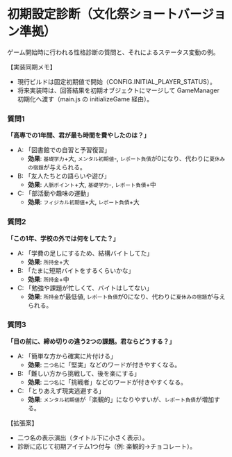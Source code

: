 # 初期設定診断（文化祭ショートバージョン準拠）

ゲーム開始時に行われる性格診断の質問と、それによるステータス変動の例。

【実装同期メモ】
- 現行ビルドは固定初期値で開始（CONFIG.INITIAL_PLAYER_STATUS）。
- 将来実装時は、回答結果を初期オブジェクトにマージして GameManager 初期化へ渡す（main.js の initializeGame 経由）。

### 質問1
**「高専での1年間、君が最も時間を費やしたのは？」**
- A: 「図書館での自習と予習復習」
  - **効果**: `基礎学力`+大, `メンタル初期値`-, `レポート負債`が0になり、代わりに`夏休みの宿題`が与えられる。
- B: 「友人たちとの語らいや遊び」
  - **効果**: `人脈ポイント`+大, `基礎学力`-, `レポート負債`+中
- C: 「部活動や趣味の運動」
  - **効果**: `フィジカル初期値`+大, `レポート負債`+大

### 質問2
**「この1年、学校の外では何をしてた？」**
- A: 「学費の足しにするため、結構バイトしてた」
  - **効果**: `所持金`+大
- B: 「たまに短期バイトをするくらいかな」
  - **効果**: `所持金`+中
- C: 「勉強や課題が忙しくて、バイトはしてない」
  - **効果**: `所持金`が最低値, `レポート負債`が0になり、代わりに`夏休みの宿題`が与えられる。

### 質問3
**「目の前に、締め切りの違う2つの課題。君ならどうする？」**
- A: 「簡単な方から確実に片付ける」
  - **効果**: `二つ名`に「堅実」などのワードが付きやすくなる。
- B: 「難しい方から挑戦して、後を楽にする」
  - **効果**: `二つ名`に「挑戦者」などのワードが付きやすくなる。
- C: 「とりあえず現実逃避する」
  - **効果**: `メンタル初期値`が「楽観的」になりやすいが、`レポート負債`が増加する。

【拡張案】
- 二つ名の表示演出（タイトル下に小さく表示）。
- 診断に応じて初期アイテム1つ付与（例: 楽観的→チョコレート）。